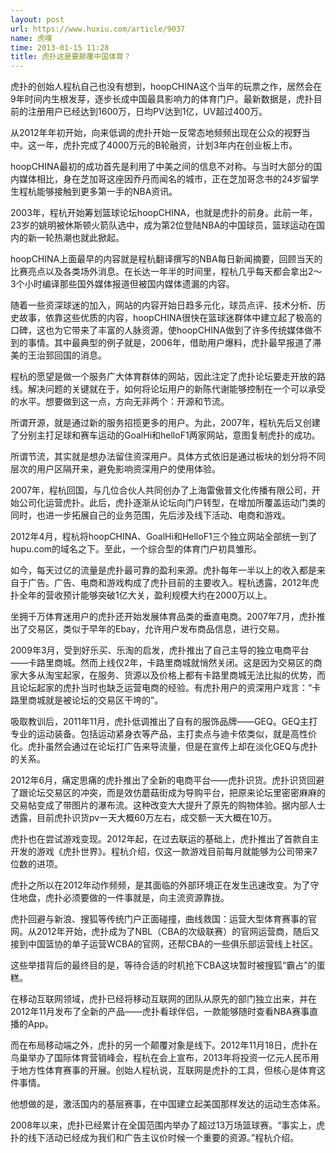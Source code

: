 ```yaml
---
layout: post
url: https://www.huxiu.com/article/9037
name: 虎嗅
time: 2013-01-15 11:28
title: 虎扑这是要颠覆中国体育？
---
```

虎扑的创始人程杭自己也没有想到，hoopCHINA这个当年的玩票之作，居然会在9年时间内生根发芽，逐步长成中国最具影响力的体育门户。最新数据是，虎扑目前的注册用户已经达到1600万，日均PV达到1亿，UV超过400万。

从2012年年初开始，向来低调的虎扑开始一反常态地频频出现在公众的视野当中。这一年，虎扑完成了4000万元的B轮融资，计划3年内在创业板上市。

hoopCHINA最初的成功首先是利用了中美之间的信息不对称。与当时大部分的国内媒体相比，身在芝加哥这座因乔丹而闻名的城市，正在芝加哥念书的24岁留学生程杭能够接触到更多第一手的NBA资讯。

2003年，程杭开始筹划篮球论坛hoopCHINA，也就是虎扑的前身。此前一年，23岁的姚明被休斯顿火箭队选中，成为第2位登陆NBA的中国球员，篮球运动在国内的新一轮热潮也就此掀起。

hoopCHINA上面最早的内容就是程杭翻译撰写的NBA每日新闻摘要，回顾当天的比赛亮点以及各类场外消息。在长达一年半的时间里，程杭几乎每天都会拿出2～3个小时编译那些国外媒体报道但被国内媒体遗漏的内容。

随着一些资深球迷的加入，网站的内容开始日趋多元化，球员点评、技术分析、历史故事，依靠这些优质的内容，hoopCHINA很快在篮球迷群体中建立起了极高的口碑，这也为它带来了丰富的人脉资源，使hoopCHINA做到了许多传统媒体做不到的事情。其中最典型的例子就是，2006年，借助用户爆料，虎扑最早报道了滞美的王治郅回国的消息。

程杭的愿望是做一个服务广大体育群体的网站，因此注定了虎扑论坛要走开放的路线。解决问题的关键就在于，如何将论坛用户的新陈代谢能够控制在一个可以承受的水平。想要做到这一点，方向无非两个：开源和节流。

所谓开源，就是通过新的服务招揽更多的用户。为此，2007年，程杭先后又创建了分别主打足球和赛车运动的GoalHi和helloF1两家网站，意图复制虎扑的成功。

所谓节流，其实就是想办法留住资深用户。具体方式依旧是通过板块的划分将不同层次的用户区隔开来，避免影响资深用户的使用体验。

2007年，程杭回国，与几位合伙人共同创办了上海雷傲普文化传播有限公司，开始公司化运营虎扑。此后，虎扑逐渐从论坛向门户转型，在增加所覆盖运动门类的同时，也进一步拓展自己的业务范围，先后涉及线下活动、电商和游戏。

2012年4月，程杭将hoopCHINA、GoalHi和HelloF1三个独立网站全部统一到了hupu.com的域名之下。至此，一个综合型的体育门户初具雏形。

如今，每天过亿的流量是虎扑最可靠的盈利来源。虎扑每年一半以上的收入都是来自于广告。广告、电商和游戏构成了虎扑目前的主要收入。程杭透露，2012年虎扑全年的营收预计能够突破1亿大关，盈利规模大约在2000万以上。

坐拥千万体育迷用户的虎扑还开始发展体育品类的垂直电商。2007年7月，虎扑推出了交易区，类似于早年的Ebay，允许用户发布商品信息，进行交易。

2009年3月，受到好乐买、乐淘的启发，虎扑推出了自己主导的独立电商平台——卡路里商城。然而上线仅2年，卡路里商城就悄然关闭。这是因为交易区的商家大多从淘宝起家，在服务、货源以及价格上都有卡路里商城无法比拟的优势，而且论坛起家的虎扑当时也缺乏运营电商的经验。有虎扑用户的资深用户戏言：“卡路里商城就是被论坛的交易区干垮的”。

吸取教训后，2011年11月，虎扑低调推出了自有的服饰品牌——GEQ。GEQ主打专业的运动装备。包括运动紧身衣等产品，主打卖点与迪卡侬类似，就是高性价化。虎扑虽然会通过在论坛打广告来导流量，但是在宣传上却在淡化GEQ与虎扑的关系。

2012年6月，痛定思痛的虎扑推出了全新的电商平台——虎扑识货。虎扑识货回避了跟论坛交易区的冲突，而是效仿蘑菇街成为导购平台，把原来论坛里密密麻麻的交易帖变成了带图片的瀑布流。这种改变大大提升了原先的购物体验。据内部人士透露，目前虎扑识货pv一天大概60万左右，成交额一天大概在10万。

虎扑也在尝试游戏变现。2012年起，在过去联运的基础上，虎扑推出了首款自主开发的游戏《虎扑世界》。程杭介绍，仅这一款游戏目前每月就能够为公司带来7位数的进项。

虎扑之所以在2012年动作频频，是其面临的外部环境正在发生迅速改变。为了守住地盘，虎扑必须要做的一件事就是，向主流资源靠拢。

虎扑回避与新浪、搜狐等传统门户正面碰撞，曲线救国：运营大型体育赛事的官网。从2012年开始，虎扑成为了NBL（CBA的次级联赛）的官网运营商，随后又接到中国篮协的单子运营WCBA的官网，还帮CBA的一些俱乐部运营线上社区。

这些举措背后的最终目的是，等待合适的时机抢下CBA这块暂时被搜狐“霸占”的蛋糕。

在移动互联网领域，虎扑已经将移动互联网的团队从原先的部门独立出来，并在2012年11月发布了全新的产品——虎扑看球伴侣，一款能够随时查看NBA赛事直播的App。

而在布局移动端之外，虎扑的另一个颠覆对象是线下。2012年11月18日，虎扑在鸟巢举办了国际体育营销峰会，程杭在会上宣布，2013年将投资一亿元人民币用于地方性体育赛事的开展。创始人程杭说，互联网是虎扑的工具，但核心是体育这件事情。

他想做的是，激活国内的基层赛事，在中国建立起美国那样发达的运动生态体系。

2008年以来，虎扑已经累计在全国范围内举办了超过13万场篮球赛。“事实上，虎扑的线下活动已经成为我们和广告主议价时候一个重要的资源。”程杭介绍。


